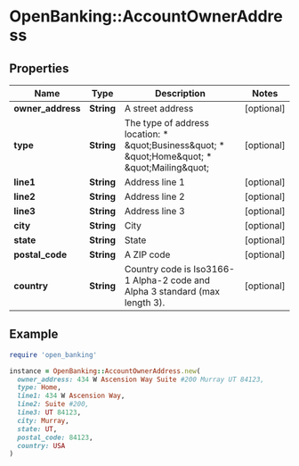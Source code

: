 # OpenBanking::AccountOwnerAddress

## Properties

| Name | Type | Description | Notes |
| ---- | ---- | ----------- | ----- |
| **owner_address** | **String** | A street address | [optional] |
| **type** | **String** | The type of address location: * \&quot;Business\&quot; * \&quot;Home\&quot; * \&quot;Mailing\&quot; | [optional] |
| **line1** | **String** | Address line 1 | [optional] |
| **line2** | **String** | Address line 2 | [optional] |
| **line3** | **String** | Address line 3 | [optional] |
| **city** | **String** | City | [optional] |
| **state** | **String** | State | [optional] |
| **postal_code** | **String** | A ZIP code | [optional] |
| **country** | **String** | Country code is Iso3166-1 Alpha-2 code and Alpha 3 standard (max length 3). | [optional] |

## Example

```ruby
require 'open_banking'

instance = OpenBanking::AccountOwnerAddress.new(
  owner_address: 434 W Ascension Way Suite #200 Murray UT 84123,
  type: Home,
  line1: 434 W Ascension Way,
  line2: Suite #200,
  line3: UT 84123,
  city: Murray,
  state: UT,
  postal_code: 84123,
  country: USA
)
```

